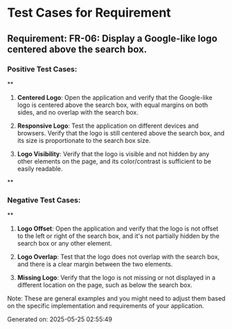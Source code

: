 # Test Cases for Requirement
## Requirement: FR-06: Display a Google-like logo centered above the search box.

### Positive Test Cases:
**

1. **Centered Logo**: Open the application and verify that the Google-like logo is centered above the search box, with equal margins on both sides, and no overlap with the search box.

2. **Responsive Logo**: Test the application on different devices and browsers. Verify that the logo is still centered above the search box, and its size is proportionate to the search box size.

3. **Logo Visibility**: Verify that the logo is visible and not hidden by any other elements on the page, and its color/contrast is sufficient to be easily readable.

**

### Negative Test Cases:
**

1. **Logo Offset**: Open the application and verify that the logo is not offset to the left or right of the search box, and it's not partially hidden by the search box or any other element.

3. **Logo Overlap**: Test that the logo does not overlap with the search box, and there is a clear margin between the two elements.

2. **Missing Logo**: Verify that the logo is not missing or not displayed in a different location on the page, such as below the search box.

Note: These are general examples and you might need to adjust them based on the specific implementation and requirements of your application.

Generated on: 2025-05-25 02:55:49
